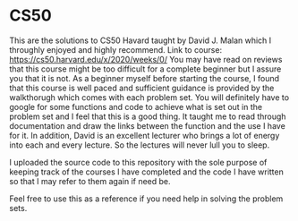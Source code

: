 # CS50

This are the solutions to CS50 Havard taught by David J. Malan which I throughly enjoyed and highly recommend. Link to course: https://cs50.harvard.edu/x/2020/weeks/0/
You may have read on reviews that this course might be too difficult for a complete beginner but I assure you that it is not. As a beginner myself before starting the course, I found that this course is well paced and sufficient guidance is provided by the walkthorugh which comes with each problem set.
You will definitely have to google for some functions and code to achieve what is set out in the problem set and I feel that this is a good thing. It taught me to read through documentation and draw the links between the function and the use I have for it.
In addition, David is an excellent lecturer who brings a lot of energy into each and every lecture. So the lectures will never lull you to sleep.

I uploaded the source code to this repository with the sole purpose of keeping track of the courses I have completed and the code I have written so that I may refer to them again if need be.

Feel free to use this as a reference if you need help in solving the problem sets.
